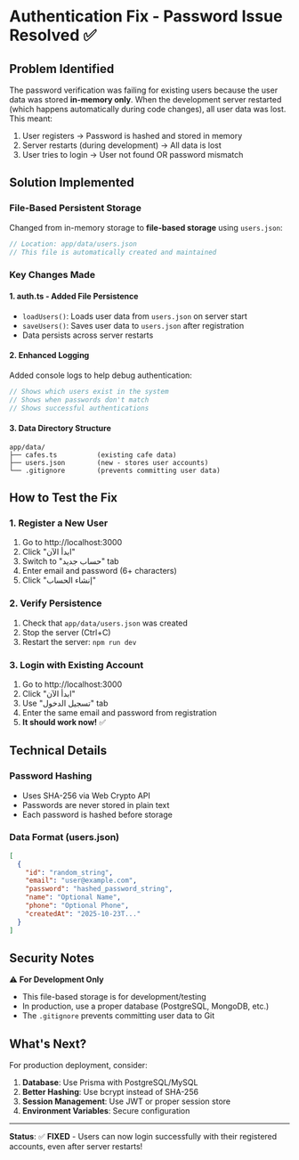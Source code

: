 # Authentication Fix - Password Issue Resolved ✅

## Problem Identified
The password verification was failing for existing users because the user data was stored **in-memory only**. When the development server restarted (which happens automatically during code changes), all user data was lost. This meant:

1. User registers → Password is hashed and stored in memory
2. Server restarts (during development) → All data is lost
3. User tries to login → User not found OR password mismatch

## Solution Implemented

### File-Based Persistent Storage
Changed from in-memory storage to **file-based storage** using `users.json`:

```typescript
// Location: app/data/users.json
// This file is automatically created and maintained
```

### Key Changes Made

#### 1. **auth.ts** - Added File Persistence
- `loadUsers()`: Loads user data from `users.json` on server start
- `saveUsers()`: Saves user data to `users.json` after registration
- Data persists across server restarts

#### 2. **Enhanced Logging**
Added console logs to help debug authentication:
```typescript
// Shows which users exist in the system
// Shows when passwords don't match
// Shows successful authentications
```

#### 3. **Data Directory Structure**
```
app/data/
├── cafes.ts          (existing cafe data)
├── users.json        (new - stores user accounts)
└── .gitignore        (prevents committing user data)
```

## How to Test the Fix

### 1. Register a New User
1. Go to http://localhost:3000
2. Click "ابدأ الآن"
3. Switch to "حساب جديد" tab
4. Enter email and password (6+ characters)
5. Click "إنشاء الحساب"

### 2. Verify Persistence
1. Check that `app/data/users.json` was created
2. Stop the server (Ctrl+C)
3. Restart the server: `npm run dev`

### 3. Login with Existing Account
1. Go to http://localhost:3000
2. Click "ابدأ الآن"
3. Use "تسجيل الدخول" tab
4. Enter the same email and password from registration
5. **It should work now!** ✅

## Technical Details

### Password Hashing
- Uses SHA-256 via Web Crypto API
- Passwords are never stored in plain text
- Each password is hashed before storage

### Data Format (users.json)
```json
[
  {
    "id": "random_string",
    "email": "user@example.com",
    "password": "hashed_password_string",
    "name": "Optional Name",
    "phone": "Optional Phone",
    "createdAt": "2025-10-23T..."
  }
]
```

## Security Notes

⚠️ **For Development Only**
- This file-based storage is for development/testing
- In production, use a proper database (PostgreSQL, MongoDB, etc.)
- The `.gitignore` prevents committing user data to Git

## What's Next?

For production deployment, consider:
1. **Database**: Use Prisma with PostgreSQL/MySQL
2. **Better Hashing**: Use bcrypt instead of SHA-256
3. **Session Management**: Use JWT or proper session store
4. **Environment Variables**: Secure configuration

---

**Status**: ✅ **FIXED** - Users can now login successfully with their registered accounts, even after server restarts!
